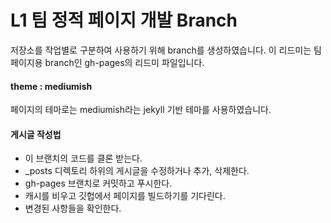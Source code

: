 
# L1 팀 정적 페이지 개발 Branch

저장소를 작업별로 구분하여 사용하기 위해 branch를 생성하였습니다.
이 리드미는 팀 페이지용 branch인 gh-pages의 리드미 파일입니다.

#### theme : mediumish
페이지의 테마로는 mediumish라는 jekyll 기반 테마를 사용하였습니다.

#### 게시글 작성법
- 이 브랜치의 코드를 클론 받는다.
- _posts 디렉토리 하위의 게시글을 수정하거나 추가, 삭제한다.
- gh-pages 브랜치로 커밋하고 푸시한다.
- 캐시를 비우고 깃헙에서 페이지를 빌드하기를 기다린다.
- 변경된 사항들을 확인한다.


